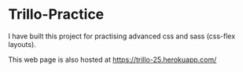 # Trillo-Practice
I have built this project for practising advanced css and sass (css-flex layouts).

This web page is also hosted at https://trillo-25.herokuapp.com/
